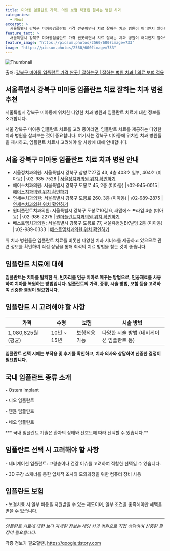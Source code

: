 ```yaml
---
title: 미아동 임플란트 가격, 의료 보험 적용된 잘하는 병원 치과
categories:
  - News
excerpt: >
  서울특별시 강북구 미아동임플란트 가격 싼곳이면서 치료 잘하는 치과 병원이 어디인지 알아보도록 하겠습니다. 서울특별시 강북구 미아동에 위치한 서울정치과의원 에이스치과의원 연세수치과의원 원더플란트치과의원 베스트엠치과의원 베스트엠치과의원 봄의미소치과의원 비타민치과의원 상아치과의원 새한치과의원 서영수치과의원 서울J플란트치과의원 서울굿타임치과의원 서울뉴욕치과의원 서울메종치과의원 순서대로 안내 드리며, 임플란트 치료시 신경써야 할 부분 또한 같이 공유 드리겠습니다.2024년 임플란트 가격 살펴보기 👈 클릭임플란트 평균 가격서울정치과의원표 내에 있는 전화 번호를 클릭 하시면 서울정치과의원로 바로 전화 연결 됩니다.분류주소전화번호치과의원서울특별시 강북구 삼양로27길 43, 4층 403호 일부, 404호..
feature_text: >
  서울특별시 강북구 미아동임플란트 가격 싼곳이면서 치료 잘하는 치과 병원이 어디인지 알아보도록 하겠습니다. 서울특별시 강북구 미아동에 위치한 서울정치과의원 에이스치과의원 연세수치과의원 원더플란트치과의원 베스트엠치과의원 베스트엠치과의원 봄의미소치과의원 비타민치과의원 상아치과의원 새한치과의원 서영수치과의원 서울J플란트치과의원 서울굿타임치과의원 서울뉴욕치과의원 서울메종치과의원 순서대로 안내 드리며, 임플란트 치료시 신경써야 할 부분 또한 같이 공유 드리겠습니다.2024년 임플란트 가격 살펴보기 👈 클릭임플란트 평균 가격서울정치과의원표 내에 있는 전화 번호를 클릭 하시면 서울정치과의원로 바로 전화 연결 됩니다.분류주소전화번호치과의원서울특별시 강북구 삼양로27길 43, 4층 403호 일부, 404호..
feature_image: "https://picsum.photos/2560/600?image=733"
image: "https://picsum.photos/2560/600?image=733"
---
```


![Thumbnail](https://img1.daumcdn.net/thumb/R800x0/?scode=mtistory2&fname=https%3A%2F%2Fblog.kakaocdn.net%2Fdn%2F2anoc%2FbtsGYm9ADS6%2F4kCsjv4JNPqbtfLUPC47s1%2Fimg.webp)

<p>출처: <a href="https://qoogle.tistory.com/6646" rel="dofollow">강북구 미아동 임플란트 가격 싼곳 | 잘하는곳 | 잘하는 병원 치과 | 의료 보험 적용</a> </p>

## 서울특별시 강북구 미아동 임플란트 치료 잘하는 치과 병원 추천

서울특별시 강북구 미아동에 위치한 다양한 치과 병원과 임플란트 치료에 대한 정보를 소개합니다.

서울 강북구 미아동 임플란트 치료를 고려 중이라면, 임플란트 치료를 제공하는 다양한 치과 병원을 살펴보는 것이 중요합니다. 여기서는 강북구
미아동에 위치한 치과 병원들을 제시하고, 임플란트 치료시 고려해야 할 사항에 대해 안내합니다.

## 서울 강북구 미아동 임플란트 치료 치과 병원 안내

  * 서울정치과의원: 서울특별시 강북구 삼양로27길 43, 4층 403호 일부, 404호 (미아동) | 📞02-985-7528 | [서울정치과의원 위치 확인하기](https://www.seoul-dc.com/)
  * 에이스치과의원: 서울특별시 강북구 도봉로 45, 2층 (미아동) | 📞02-945-0015 | [에이스치과의원 위치 확인하기](http://www.aceds.co.kr/)
  * 연세수치과의원: 서울특별시 강북구 도봉로 260, 3층 (미아동) | 📞02-989-2875 | [연세수치과의원 위치 확인하기](http://www.yonseydental.co.kr/)
  * 원더플란트치과의원: 서울특별시 강북구 도봉로10길 6, 쌔앤에스 프라임 4층 (미아동) | 📞02-986-2275 | [원더플란트치과의원 위치 확인하기](http://wonder-implant.com/)
  * 베스트엠치과의원: 서울특별시 강북구 도봉로 77, 서울유병원BK빌딩 2층 (미아동) | 📞02-989-0333 | [베스트엠치과의원 위치 확인하기](http://bestm-dental.com/)

위 치과 병원들은 임플란트 치료를 비롯한 다양한 치과 서비스를 제공하고 있으므로 관련 정보를 확인하여 직접 상담을 통해 최적의 치료 방법을
찾는 것이 좋습니다.

## 임플란트 치료에 대해

**임플란트는 치아를 발치한 뒤, 빈자리를 인공 치아로 메꾸는 방법으로, 인공재료를 사용하여 치아를 복원하는 방법입니다. 임플란트의 가격,
종류, 시술 방법, 보험 등을 고려하여 신중한 결정이 필요합니다.**

## 임플란트 시 고려해야 할 사항

**가격** | **수명** | **보험** | **시술 방법**  
---|---|---|---  
1,080,825원 (평균) | 10년 ~ 15년 | 보험적용 가능 | 다양한 시술 방법 (네비게이션 임플란트 등)  
  
**임플란트 선택 시에는 부작용 및 후기를 확인하고, 치과 의사와 상담하여 신중한 결정이 필요합니다.**

## 국내 임플란트 종류 소개

**-** Ostem Implant

**-** 디오 임플란트

**-** 덴튬 임플란트

**-** 네오 임플란트

*** 국내 임플란트 기술은 환자의 상태와 선호도에 따라 선택할 수 있습니다.**

## 임플란트 선택 시 고려해야 할 사항

**-** 네비게이션 임플란트: 고령층이나 건강 이슈를 고려하여 적합한 선택일 수 있습니다.

**-** 3D 구강 스캐너를 통한 입체적 조사와 모의과정을 위한 컴퓨터 장비 사용

## 임플란트 보험

**-** 보철치료 시 일부 비용을 지원받을 수 있는 제도이며, 일부 조건을 충족해야만 혜택을 받을 수 있습니다.

* * *

_임플란트 치료에 대한 보다 자세한 정보는 해당 치과 병원으로 직접 상담하여 신중한 결정이 필요합니다._

 

각종 정보가 필요할땐, <a href="https://qoogle.tistory.com" rel="dofollow">https://qoogle.tistory.com</a>


